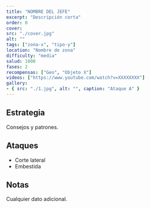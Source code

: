 ```yaml
---
title: "NOMBRE DEL JEFE"
excerpt: "Descripción corta"
order: 0
cover:
src: "./cover.jpg"
alt: ""
tags: ["zona-x", "tipo-y"]
location: "Nombre de zona"
difficulty: "media"
salud: 1000
fases: 2
recompensas: ["Geo", "Objeto X"]
videos: ["https://www.youtube.com/watch?v=XXXXXXXX"]
gallery:
- { src: "./1.jpg", alt: "", caption: "Ataque A" }
---
```



## Estrategia
Consejos y patrones.


## Ataques
- Corte lateral
- Embestida


## Notas
Cualquier dato adicional.